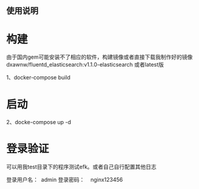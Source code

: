 ## 使用说明

# 构建

由于国内gem可能安装不了相应的软件，构建镜像或者直接下载我制作好的镜像dxawnw/fluentd_elasticsearch:v1.1.0-elasticsearch 或者latest版

1、docker-compose build

# 启动

2、docke-compose up -d

# 登录验证

可以用我test目录下的程序测试efk。或者自己自行配置其他日志

登录用户名：  admin
登录密码：    nginx123456
